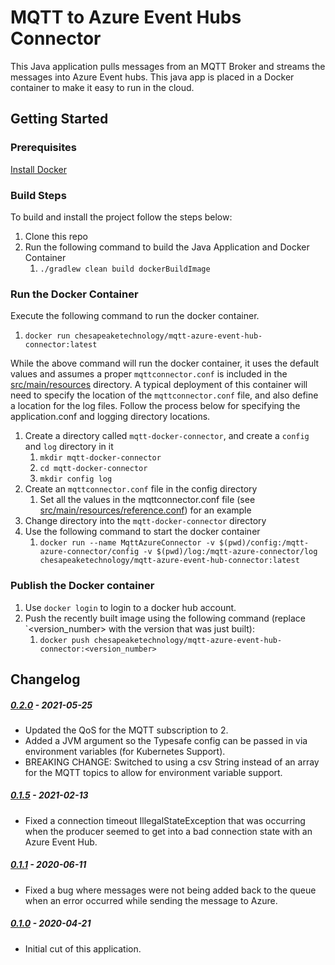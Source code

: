 # MQTT to Azure Event Hubs Connector

This Java application pulls messages from an MQTT Broker and streams the messages into Azure Event hubs.  This java
app is placed in a Docker container to make it easy to run in the cloud.

## Getting Started

### Prerequisites

[Install Docker](https://docs.docker.com/install/)

### Build Steps

To build and install the project follow the steps below:

1. Clone this repo
1. Run the following command to build the Java Application and Docker Container
    1. `./gradlew clean build dockerBuildImage`

### Run the Docker Container 

Execute the following command to run the docker container.
1. `docker run chesapeaketechnology/mqtt-azure-event-hub-connector:latest`

While the above command will run the docker container, it uses the default values and assumes a proper `mqttconnector.conf`
is included in the [src/main/resources](src/main/resources) directory.  A typical deployment of this container will
need to specify the location of the `mqttconnector.conf` file, and also define a location for the log files.  Follow the
process below for specifying the application.conf and logging directory locations.
 
1. Create a directory called `mqtt-docker-connector`, and create a `config` and `log` directory in it
    1. `mkdir mqtt-docker-connector`
    1. `cd mqtt-docker-connector`
    1. `mkdir config log`
1. Create an `mqttconnector.conf` file in the config directory
    1. Set all the values in the mqttconnector.conf file (see [src/main/resources/reference.conf](src/main/resources/reference.conf)) for an example
1. Change directory into the `mqtt-docker-connector` directory
1. Use the following command to start the docker container
    1. `docker run --name MqttAzureConnector -v $(pwd)/config:/mqtt-azure-connector/config -v $(pwd)/log:/mqtt-azure-connector/log chesapeaketechnology/mqtt-azure-event-hub-connector:latest`
   
### Publish the Docker container

1. Use `docker login` to login to a docker hub account.
1. Push the recently built image using the following command (replace `<version_number> with the version that was just built):
   1. `docker push chesapeaketechnology/mqtt-azure-event-hub-connector:<version_number>`

## Changelog

##### [0.2.0](https://github.com/chesapeaketechnology/mqtt-azure-event-hubs-connector/releases/tag/v0.2.0) - 2021-05-25
 * Updated the QoS for the MQTT subscription to 2.
 * Added a JVM argument so the Typesafe config can be passed in via environment variables (for Kubernetes Support).
 * BREAKING CHANGE: Switched to using a csv String instead of an array for the MQTT topics to allow for environment variable support.

##### [0.1.5](https://github.com/chesapeaketechnology/mqtt-azure-event-hubs-connector/releases/tag/v0.1.5) - 2021-02-13
 * Fixed a connection timeout IllegalStateException that was occurring when the producer seemed to get into a bad connection state with an Azure Event Hub.

##### [0.1.1](https://github.com/chesapeaketechnology/mqtt-azure-event-hubs-connector/releases/tag/v0.1.1) - 2020-06-11
 * Fixed a bug where messages were not being added back to the queue when an error occurred while sending the message to Azure.

##### [0.1.0](https://github.com/chesapeaketechnology/mqtt-azure-event-hubs-connector/releases/tag/v0.1.0) - 2020-04-21
 * Initial cut of this application.